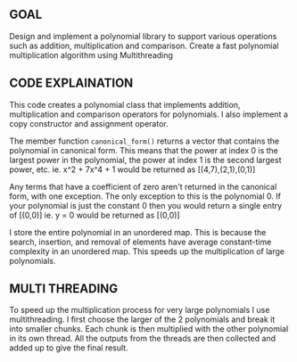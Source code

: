 ## GOAL
Design and implement a polynomial library to support various operations such as addition, multiplication and comparison. Create a fast polynomial multiplication algorithm using Multithreading

## CODE EXPLAINATION

This code creates a polynomial class that implements addition, multiplication and comparison operators for polynomials. I also implement a copy constructor and assignment operator. 

The member function `canonical_form()` returns a vector that contains the polynomial in canonical form. This means that the power at index 0 is the largest power in the polynomial, the power at index 1 is the second largest power, etc.   ie. x^2 + 7x^4 + 1 would be returned as [(4,7),(2,1),(0,1)]

Any terms that have a coefficient of zero aren't returned in the canonical form, with one exception. The only exception to this is the polynomial 0. If your polynomial is just the constant 0 then you would return a single entry of [(0,0)] ie. y = 0 would be returned as [(0,0)]

I store the entire polynomial in an unordered map. This is because the search, insertion, and removal of elements have average constant-time complexity in an unordered map. This speeds up the multiplication of large polynomials.

## MULTI THREADING

To speed up the multiplication process for very large polynomials I use multithreading. I first choose the larger of the 2 polynomials and break it into smaller chunks. Each chunk is then multiplied with the other polynomial in its own thread. All the outputs from the threads are then collected and added up to give the final result.


